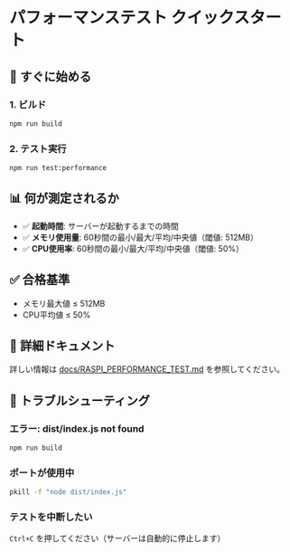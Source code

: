 # パフォーマンステスト クイックスタート

## 🚀 すぐに始める

### 1. ビルド
```bash
npm run build
```

### 2. テスト実行
```bash
npm run test:performance
```

## 📊 何が測定されるか

- ✅ **起動時間**: サーバーが起動するまでの時間
- ✅ **メモリ使用量**: 60秒間の最小/最大/平均/中央値（閾値: 512MB）
- ✅ **CPU使用率**: 60秒間の最小/最大/平均/中央値（閾値: 50%）

## ✅ 合格基準

- メモリ最大値 ≤ 512MB
- CPU平均値 ≤ 50%

## 📖 詳細ドキュメント

詳しい情報は [docs/RASPI_PERFORMANCE_TEST.md](docs/RASPI_PERFORMANCE_TEST.md) を参照してください。

## 🔧 トラブルシューティング

### エラー: dist/index.js not found
```bash
npm run build
```

### ポートが使用中
```bash
pkill -f "node dist/index.js"
```

### テストを中断したい
`Ctrl+C` を押してください（サーバーは自動的に停止します）
